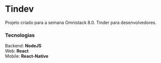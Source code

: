 <h1>Tindev</h1>
Projeto criado para a semana Omnistack 8.0. Tinder para desenvolvedores.<br>
<h3>Tecnologias</h3>
Backend: <strong>NodeJS</strong><br>
Web: <strong>React</strong><br>
Mobile: <strong>React-Native</strong>
